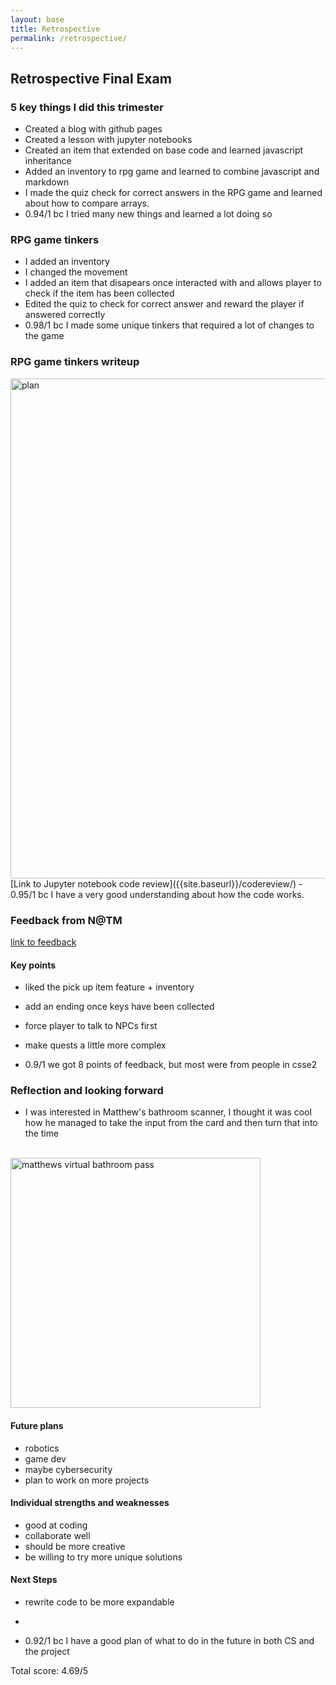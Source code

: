 ```yaml
---
layout: base
title: Retrospective
permalink: /retrospective/
---
```



## Retrospective Final Exam 


### 5 key things I did this trimester
- Created a blog with github pages
- Created a lesson with jupyter notebooks
- Created an item that extended on base code and learned javascript inheritance 
- Added an inventory to rpg game and learned to combine javascript and markdown
- I made the quiz check for correct answers in the RPG game and learned about how to compare arrays.
- 0.94/1 bc I tried many new things and learned a lot doing so

### RPG game tinkers
- I added an inventory
- I changed the movement
- I added an item that disapears once interacted with and allows player to check if the item has been collected
- Edited the quiz to check for correct answer and reward the player if answered correctly
- 0.98/1 bc I made some unique tinkers that required a lot of changes to the game

### RPG game tinkers writeup
<img src="{{site.baseurl}}/images/RPGideas/rpgplan.png" alt="plan" style="width: 800px; height: auto;">
<br>
[Link to Jupyter notebook code review]({{site.baseurl}}/codereview/)
- 0.95/1 bc I have a very good understanding about how the code works.

### Feedback from N@TM
[link to feedback](https://docs.google.com/spreadsheets/d/1N3RdE7u8FmrMy4YJqBgZ6blaRfVy86lxbnwm_hsW23s/edit?usp=sharing)

#### Key points
- liked the pick up item feature + inventory
- add an ending once keys have been collected
- force player to talk to NPCs first
- make quests a little more complex

- 0.9/1 we got 8 points of feedback, but most were from people in csse2

### Reflection and looking forward
- I was interested in Matthew's bathroom scanner, I thought it was cool how he managed to take the input from the card and then turn that into the time
<br>
<img src="{{site.baseurl}}/images/bathroompass.jpg" alt="matthews virtual bathroom pass" style="width: 400px; height: auto;">

#### Future plans 
- robotics
- game dev
- maybe cybersecurity
- plan to work on more projects

#### Individual strengths and weaknesses
- good at coding
- collaborate well
- should be more creative
- be willing to try more unique solutions

#### Next Steps
- rewrite code to be more expandable
- 

- 0.92/1 bc I have a good plan of what to do in the future in both CS and the project


Total score: 4.69/5






